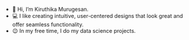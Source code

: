 - 🍰 Hi, I’m Kiruthika Murugesan.
- 💻 I like creating intuitive, user-centered designs that look great and offer seamless functionality.
- 😉 In my free time, I do my data science projects.



